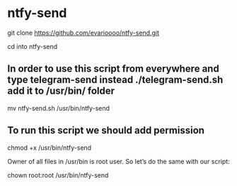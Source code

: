 # ntfy-send

git clone https://github.com/evarioooo/ntfy-send.git

cd into ntfy-send

## In order to use this script from everywhere and type telegram-send instead ./telegram-send.sh add it to /usr/bin/ folder

mv ntfy-send.sh /usr/bin/ntfy-send

## To run this script we should add permission

chmod +x /usr/bin/ntfy-send

Owner of all files in /usr/bin is root user. So let’s do the same with our script:

chown root:root /usr/bin/ntfy-send
